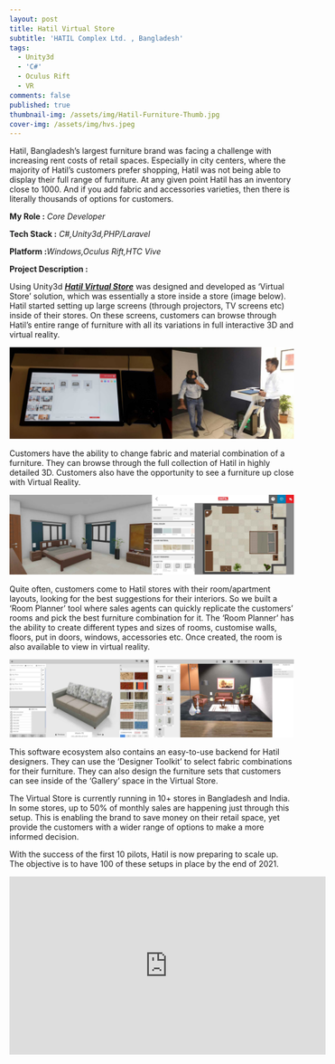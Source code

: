 ```yaml
---
layout: post
title: Hatil Virtual Store
subtitle: 'HATIL Complex Ltd. , Bangladesh'
tags:
  - Unity3d
  - 'C#'
  - Oculus Rift
  - VR
comments: false
published: true
thumbnail-img: /assets/img/Hatil-Furniture-Thumb.jpg
cover-img: /assets/img/hvs.jpeg
---
```


Hatil, Bangladesh’s largest furniture brand was facing a challenge with increasing rent costs of retail spaces. Especially in city centers, where the majority of Hatil’s customers prefer shopping, Hatil was not being able to display their full range of furniture. At any given point Hatil has an inventory close to 1000. And if you add fabric and accessories varieties, then there is literally thousands of options for customers.


**My Role :** _Core Developer_ 

**Tech Stack :** _C#,Unity3d,PHP/Laravel_ 

**Platform :**_Windows,Oculus Rift,HTC Vive_

**Project Description :**

Using Unity3d [**_Hatil Virtual Store_**](https://auleek.com/revolutionizing-furniture-retail-using-virtual-reality/) was designed and developed as ‘Virtual Store’ solution, which was essentially a store inside a store (image below). Hatil started setting up large screens (through projectors, TV screens etc) inside of their stores. On these screens, customers can browse through Hatil’s entire range of furniture with all its variations in full interactive 3D and virtual reality.

![Hvs_Store_1](/assets/img/hatil_Article.jpg)

Customers have the ability to change fabric and material combination of a furniture. They can browse through the full collection of Hatil in highly detailed 3D. Customers also have the opportunity to see a furniture up close with Virtual Reality.

![Hvs_Store_2](/assets/img/hatil_Article_2.jpg)

Quite often, customers come to Hatil stores with their room/apartment layouts, looking for the best suggestions for their interiors. So we built a ‘Room Planner’ tool where sales agents can quickly replicate the customers’ rooms and pick the best furniture combination for it. The ‘Room Planner’ has the ability to create different types and sizes of rooms, customise walls, floors, put in doors, windows, accessories etc. Once created, the room is also available to view in virtual reality.

![Hvs_Store_3](/assets/img/hatil_Article_3.jpg)

This software ecosystem also contains an easy-to-use backend for Hatil designers. They can use the ‘Designer Toolkit’ to select fabric combinations for their furniture. They can also design the furniture sets that customers can see inside of the ‘Gallery’ space in the Virtual Store. 

The Virtual Store is currently running in 10+ stores in Bangladesh and India. In some stores, up to 50% of monthly sales are happening just through this setup. This is enabling the brand to save money on their retail space, yet provide the customers with a wider range of options to make a more informed decision.

With the success of the first 10 pilots, Hatil is now preparing to scale up. The objective is to have 100 of these setups in place by the end of 2021.

<iframe width="560" height="315" src="https://www.youtube.com/embed/D4uAItpOvT0" title="YouTube video player" frameborder="0" allow="accelerometer; autoplay; clipboard-write; encrypted-media; gyroscope; picture-in-picture" allowfullscreen></iframe>
